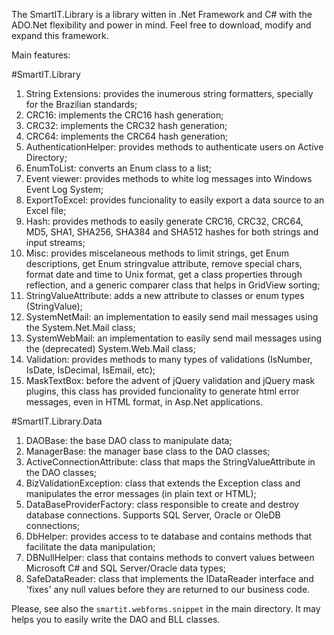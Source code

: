 The SmartIT.Library is a library witten in .Net Framework and C# with the ADO.Net flexibility and power in mind. Feel free to download, modify and expand this framework.

Main features:

#SmartIT.Library

1. String Extensions: provides the inumerous string formatters, specially for the Brazilian standards;
2. CRC16: implements the CRC16 hash generation;
3. CRC32: implements the CRC32 hash generation;
4. CRC64: implements the CRC64 hash generation;
5. AuthenticationHelper: provides methods to authenticate users on Active Directory;
6. EnumToList: converts an Enum class to a list;
7. Event viewer: provides methods to white log messages into Windows Event Log System;
8. ExportToExcel: provides funcionality to easily export a data source to an Excel file;
9. Hash: provides methods to easily generate CRC16, CRC32, CRC64, MD5, SHA1, SHA256, SHA384 and SHA512 hashes for both strings and input streams;
10. Misc: provides miscelaneous methods to limit strings, get Enum descriptions, get Enum stringvalue attribute, remove special chars, format date and time to Unix format, get a class properties through reflection, and a generic comparer class that helps in GridView sorting;
11. StringValueAttribute: adds a new attribute to classes or enum types (StringValue);
12. SystemNetMail: an implementation to easily send mail messages using the System.Net.Mail class;
13. SystemWebMail: an implementation to easily send mail messages using the (deprecated) System.Web.Mail class;
13. Validation: provides methods to many types of validations (IsNumber, IsDate, IsDecimal, IsEmail, etc);
14. MaskTextBox: before the advent of jQuery validation and jQuery mask plugins, this class has provided funcionality to generate html error messages, even in HTML format, in Asp.Net applications.

#SmartIT.Library.Data

1. DAOBase: the base DAO class to manipulate data;
2. ManagerBase: the manager base class to the DAO classes;
3. ActiveConnectionAttribute: class that maps the StringValueAttribute in the DAO classes;
4. BizValidationException: class that extends the Exception class and manipulates the error messages (in plain text or HTML);
5. DataBaseProviderFactory: class responsible to create and destroy database connections. Supports SQL Server, Oracle or OleDB connections;
6. DbHelper: provides access to te database and contains methods that facilitate the data manipulation;
7. DBNullHelper: class that contains methods to convert values between Microsoft C# and SQL Server/Oracle data types;
8. SafeDataReader: class that implements the IDataReader interface and 'fixes' any null values before they are returned to our business code.

Please, see also the `smartit.webforms.snippet` in the main directory. It may helps you to easily write the DAO and BLL classes.
